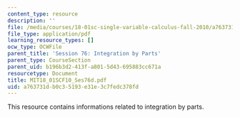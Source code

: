 ```yaml
---
content_type: resource
description: ''
file: /media/courses/18-01sc-single-variable-calculus-fall-2010/a763731db0c35193e31e3c7fedc378fd_MIT18_01SCF10_Ses76d.pdf
file_type: application/pdf
learning_resource_types: []
ocw_type: OCWFile
parent_title: 'Session 76: Integration by Parts'
parent_type: CourseSection
parent_uid: b196b3d2-413f-a801-5d43-695883cc671a
resourcetype: Document
title: MIT18_01SCF10_Ses76d.pdf
uid: a763731d-b0c3-5193-e31e-3c7fedc378fd
---
```

This resource contains informations related to integration by parts.